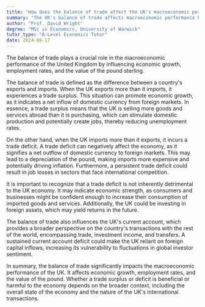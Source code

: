 ```yaml
---
title: "How does the balance of trade affect the UK's macroeconomic performance?"
summary: "The UK's balance of trade affects macroeconomic performance by influencing economic growth, employment rates, and the pound's value."
author: "Prof. David Wright"
degree: "MSc in Economics, University of Warwick"
tutor_type: "A-Level Economics Tutor"
date: 2024-06-17
---
```


The balance of trade plays a crucial role in the macroeconomic performance of the United Kingdom by influencing economic growth, employment rates, and the value of the pound sterling.

The balance of trade is defined as the difference between a country's exports and imports. When the UK exports more than it imports, it experiences a trade surplus. This situation can promote economic growth, as it indicates a net inflow of domestic currency from foreign markets. In essence, a trade surplus means that the UK is selling more goods and services abroad than it is purchasing, which can stimulate domestic production and potentially create jobs, thereby reducing unemployment rates.

On the other hand, when the UK imports more than it exports, it incurs a trade deficit. A trade deficit can negatively affect the economy, as it signifies a net outflow of domestic currency to foreign markets. This may lead to a depreciation of the pound, making imports more expensive and potentially driving inflation. Furthermore, a persistent trade deficit could result in job losses in sectors that face international competition.

It is important to recognize that a trade deficit is not inherently detrimental to the UK economy. It may indicate economic strength, as consumers and businesses might be confident enough to increase their consumption of imported goods and services. Additionally, the UK could be investing in foreign assets, which may yield returns in the future.

The balance of trade also influences the UK's current account, which provides a broader perspective on the country's transactions with the rest of the world, encompassing trade, investment income, and transfers. A sustained current account deficit could make the UK reliant on foreign capital inflows, increasing its vulnerability to fluctuations in global investor sentiment.

In summary, the balance of trade significantly impacts the macroeconomic performance of the UK. It affects economic growth, employment rates, and the value of the pound. Whether a trade surplus or deficit is beneficial or harmful to the economy depends on the broader context, including the overall state of the economy and the nature of the UK's international transactions.
    